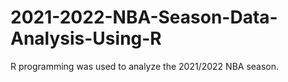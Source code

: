 # 2021-2022-NBA-Season-Data-Analysis-Using-R
R programming was used to analyze the 2021/2022 NBA season.
